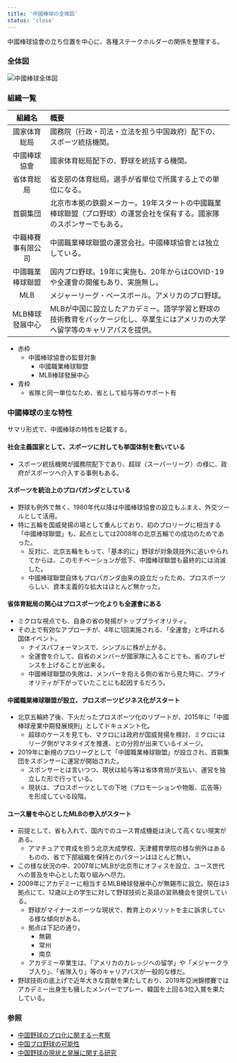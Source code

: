 ```yaml
---
title: '中國棒球の全体図'
status: 'close'
---
```


中國棒球協會の立ち位置を中心に、各種ステークホルダーの関係を整理する。

### 全体図

![中國棒球全体図](/images/cbb-structure.jpg)

### 組織一覧

|組織名|概要|
|:--:|:--|
|國家体育総局|國務院（行政・司法・立法を担う中国政府）配下の、スポーツ統括機関。|
|中國棒球協會|國家体育総局配下の、野球を統括する機関。|
|省体育総局|省支部の体育総局。選手が省単位で所属する上での単位になる。|
|首鋼集団|北京市本拠の鉄鋼メーカー。19年スタートの中國職業棒球聯盟（プロ野球）の運営会社を保有する。國家隊のスポンサーでもある。|
|中職棒賽事有限公司|中國職業棒球聯盟の運営会社。中國棒球協會とは独立している。|
|中國職業棒球聯盟|国内プロ野球。19年に実施も、20年からはCOVID-19や全運會の開催もあり、実施無し。|
|MLB|メジャーリーグ・ベースボール。アメリカのプロ野球。|
|MLB棒球發展中心|MLBが中国に設立したアカデミー。語学学習と野球の技術教育をパッケージ化し、卒業生にはアメリカの大学へ留学等のキャリアパスを提供。|

 - 赤枠
   - 中國棒球協會の監督対象
     - 中國職業棒球聯盟
     - MLB棒球發展中心
 - 青枠
   - 省隊と同一単位なため、省として給与等のサポート有

### 中國棒球の主な特性

サマリ形式で、中國棒球の特性を記載する。

#### 社会主義国家として、スポーツに対しても挙国体制を敷いている

- スポーツ統括機関が國務院配下であり、超球（スーパーリーグ）の様に、政府がスポーツへ介入する事例もある。

#### スポーツを統治上のプロパガンダとしている

- 野球も例外で無く、1980年代以降は中國棒球協會の設立もふまえ、外交ツールとして活用。
- 特に五輪を国威発揚の場として重んじており、初のプロリーグに相当する「中國棒球聯盟」も、起点としては2008年の北京五輪での成功のためであった。
  - 反対に、北京五輪をもって、「基本的に」野球が対象競技外に追いやられてからは、このモチベーションが低下、中國棒球聯盟も最終的には消滅した。
  - 中國棒球聯盟自体もプロパガンダ由来の設立だったため、プロスポーツらしい、資本主義的な拡大はほとんど無かった。

#### 省体育総局の関心はプロスポーツ化よりも全運會にある

- ミクロな視点でも、自身の省の発揚がトッププライオリティ。
- その上で有効なアプローチが、4年に1回実施される、「全運會」と呼ばれる国体イベント。
  - ナイスパフォーマンスで、シンプルに株が上がる。
  - 全運會を介して、自省のメンバーが國家隊に入ることでも、省のプレゼンスを上げることが出来る。
  - 中國棒球聯盟の失敗は、メンバーを抱える側の省から見た時に、プライオリティが下がっていたことにも起因するだろう。

#### 中國職業棒球聯盟が設立、プロスポーツビジネス化がスタート

- 北京五輪終了後、下火だったプロスポーツ化のリブートが、2015年に「中國棒球産業中期發展規則」としてドキュメント化。
  - 超球のケースを見ても、マクロには政府が国威発揚を検討、ミクロにはリーグ側がマネタイズを推進、との分担が出来ているイメージ。
- 2019年に新規のプロリーグとして「中國職業棒球聯盟」が設立され、首鋼集団をスポンサーに運営が開始された。
  - スポンサーとは言いつつ、現状は給与等は省体育局が支払い、運営を独立した形で行っている。
  - 現状は、プロスポーツとしての下地（プロモーションや物販、広告等）を形成している段階。

#### ユース層を中心としたMLBの参入がスタート

- 前提として、省も入れて、国内でのユース育成機能は決して高くない現実がある。
  - アマチュアで育成を担う北京大成學校、天津體育學院の様な例外はあるものの、省で下部組織を保持とのパターンはほとんど無い。
- この様な状況の中、2007年にMLBが北京市にオフィスを設立、ユース世代への普及を中心とした取り組みへ尽力。
- 2009年にアカデミーに相当するMLB棒球發展中心が無錫市に設立。現在は3拠点にて、12歳以上の学生に対して野球技術と英語の習熟機会を提供している。
  - 野球がマイナースポーツな現状で、教育上のメリットを主に訴求している様な傾向がある。
  - 拠点は下記の通り。
    - 無錫
    - 常州
    - 南京
  - アカデミー卒業生は、「アメリカのカレッジへの留学」や「メジャークラブ入り」、「省隊入り」等のキャリアパスが一般的な様だ。
- 野球技術の底上げで近年大きな貢献を果たしており、2019年亞洲錦標賽ではアカデミー出身生も擁したメンバーでプレー、韓国を上回る3位入賞を果たしている。

### 参照

- [中国野球のプロ化に関する一考察](https://www.jstage.jst.go.jp/article/sposun/30/3/30_3_275/_pdf/-char/ja)
- [中国プロ野球の可能性](https://www.jstage.jst.go.jp/article/sposun/20/1/20_1_81/_pdf/-char/en)
- [中国野球の現状と発展に関する研究](https://www.waseda.jp/tokorozawa/kg/doc/50_ronbun/2019/5018A051.pdf)